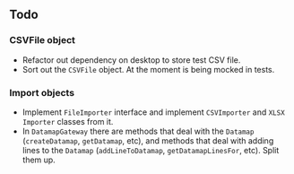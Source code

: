 ## Todo

### CSVFile object

* Refactor out dependency on desktop to store test CSV file.
* Sort out the `CSVFile` object. At the moment is being mocked in tests.

### Import objects

* Implement `FileImporter` interface and implement `CSVImporter` and
  `XLSX Importer` classes from it.
* In `DatamapGateway` there are methods that deal with the `Datamap`
  (`createDatamap`, `getDatamap`, etc), and methods that deal with
  adding lines to the `Datamap` (`addLineToDatamap`,
  `getDatamapLinesFor`, etc). Split them up.
